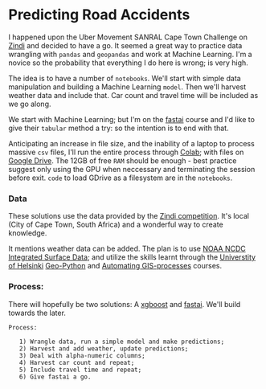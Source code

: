 Predicting Road Accidents   
==========================

I happened upon the Uber Movement SANRAL Cape Town Challenge on [Zindi](https://zindi.africa/competitions/uber-movement-sanral-cape-town-challenge) and decided to have a go. It seemed a great way to practice data wrangling with ```pandas``` and ```geopandas``` and work at Machine Learning. I'm a novice so the probability that everything I do here is wrong; is very high. 

The idea is to have a number of ```notebooks```. We'll start with simple data manipulation and building a Machine Learning ```model```. Then we'll harvest weather data and include that. Car count and travel time will be included as we go along. 

We start with Machine Learning; but I'm on the [fastai](https://course.fast.ai/) course and I'd like to give their ```tabular``` method a try: so the intention is to end with that.  

Anticipating an increase in file size, and the inability of a laptop to process massive ```csv``` files, I'll run the entire process through [Colab](https://colab.research.google.com/notebooks/intro.ipynb); with files on [Google Drive](https://www.google.com/drive/). The 12GB of free ```RAM``` should be enough - best practice suggest only using the GPU when neccessary and terminating the session before exit. ```code``` to load GDrive as a filesystem are in the ```notebooks```.

### Data

These solutions use the data provided by the [Zindi competition](https://zindi.africa/competitions/uber-movement-sanral-cape-town-challenge/data). It's local (City of Cape Town, South Africa) and a wonderful way to create knowledge.
 
It mentions weather data can be added. The plan is to use [NOAA NCDC Integrated Surface Data](https://www.ncdc.noaa.gov/isd); and utilize the skills learnt through the [Universtity of Helsinki](https://www.helsinki.fi/en) [Geo-Python](https://geo-python.github.io/site/) and [Automating GIS-processes](https://automating-gis-processes.github.io/site/) courses. 
   
### Process:

There will hopefully be two solutions: A [xgboost](https://xgboost.readthedocs.io/en/latest/) and [fastai](https://www.fast.ai/). We'll build towards the later. 

    Process:

       1) Wrangle data, run a simple model and make predictions;
       2) Harvest and add weather, update predictions;
       3) Deal with alpha-numeric columns;
       4) Harvest car count and repeat;
       5) Include travel time and repeat;
       6) Give fastai a go.
